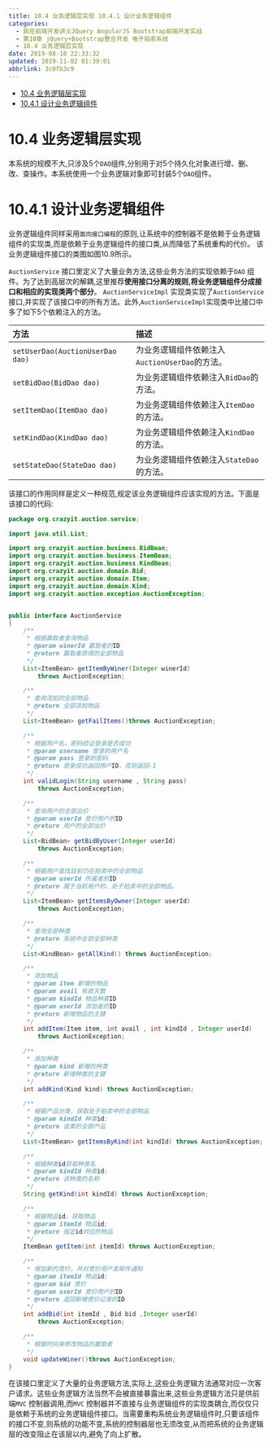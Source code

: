 ```yaml
---
title: 10.4 业务逻辑层实现 10.4.1 设计业务逻辑组件
categories: 
  - 疯狂前端开发讲义JQuery AngularJS Bootstrap前端开发实战
  - 第10章 jQuery+Bootstrap整合开发 电子拍卖系统
  - 10.4 业务逻辑层实现
date: 2019-08-10 22:33:32
updated: 2019-11-02 01:39:01
abbrlink: 3c0fb3c9
---
```

- [10.4 业务逻辑层实现](/ReadingNotes/3c0fb3c9/#10-4-业务逻辑层实现)
- [10.4.1 设计业务逻辑组件](/ReadingNotes/3c0fb3c9/#10-4-1-设计业务逻辑组件)

<!--more-->
<script src="https://cdn.bootcss.com/jquery/3.4.0/jquery.slim.min.js"></script>
<script>$(document).ready(function () {$(".post-body > ul:nth-child(1)").hide();});</script>

<!--end-->
# 10.4 业务逻辑层实现 #
本系统的规模不大,只涉及5个`DAO`组件,分别用于对5个持久化对象进行增、删、改、查操作。本系统使用一个业务逻辑对象即可封装5个`DAO`组件。
# 10.4.1 设计业务逻辑组件 #
业务逻辑组件同样采用`面向接口编程`的原则,让系统中的控制器不是依赖于业务逻辑组件的实现类,而是依赖于业务逻辑组件的接口类,从而降低了系统重构的代价。
该业务逻辑组件接口的类图如图10.9所示。

`AuctionService` 接口里定义了大量业务方法,这些业务方法的实现依赖于`DAO` 组件。为了达到高层次的解耦,这里推荐**使用接口分离的规则,将业务逻辑组件分成接口和相应的实现类两个部分**。
`AuctionServiceImpl` 实现类实现了`AuctionService` 接口,并实现了该接口中的所有方法。此外,`AuctionServiceImpl`实现类中比接口中多了如下5个依赖注入的方法。

|方法|描述|
|:---|:---|
|`setUserDao(AuctionUserDao dao)`|为业务逻辑组件依赖注入`AuctionUserDao`的方法。|
|`setBidDao(BidDao dao)`|为业务逻辑组件依赖注入`BidDao`的方法。|
|`setItemDao(ItemDao dao)`|为业务逻辑组件依赖注入`ItemDao`的方法。|
|`setKindDao(KindDao dao)`|为业务逻辑组件依赖注入`KindDao`的方法。|
|`setStateDao(StateDao dao)`|为业务逻辑组件依赖注入`StateDao`的方法。|
该接口的作用同样是定义一种规范,规定该业务逻辑组件应该实现的方法。下面是该接口的代码:
```java
package org.crazyit.auction.service;

import java.util.List;

import org.crazyit.auction.business.BidBean;
import org.crazyit.auction.business.ItemBean;
import org.crazyit.auction.business.KindBean;
import org.crazyit.auction.domain.Bid;
import org.crazyit.auction.domain.Item;
import org.crazyit.auction.domain.Kind;
import org.crazyit.auction.exception.AuctionException;


public interface AuctionService
{
	/**
	 * 根据赢取者查询物品
	 * @param winerId 赢取者的ID
	 * @return 赢取者获得的全部物品
	 */
	List<ItemBean> getItemByWiner(Integer winerId)
		throws AuctionException;

	/**
	 * 查询流拍的全部物品
	 * @return 全部流拍物品
	 */
	List<ItemBean> getFailItems()throws AuctionException;

	/**
	 * 根据用户名，密码验证登录是否成功
	 * @param username 登录的用户名
 	 * @param pass 登录的密码
	 * @return 登录成功返回用户ID，否则返回-1
	 */
	int validLogin(String username , String pass)
		throws AuctionException;

	/**
	 * 查询用户的全部出价
	 * @param userId 竞价用户的ID
	 * @return 用户的全部出价
	 */
	List<BidBean> getBidByUser(Integer userId)
		throws AuctionException;

	/**
	 * 根据用户查找目前仍在拍卖中的全部物品
	 * @param userId 所属者的ID
	 * @return 属于当前用户的、处于拍卖中的全部物品。
	 */
	List<ItemBean> getItemsByOwner(Integer userId)
		throws AuctionException;

	/**
	 * 查询全部种类
	 * @return 系统中全部全部种类
	 */
	List<KindBean> getAllKind() throws AuctionException;

	/**
	 * 添加物品
	 * @param item 新增的物品
	 * @param avail 有效天数
	 * @param kindId 物品种类ID
	 * @param userId 添加者的ID
	 * @return 新增物品的主键
	 */
	int addItem(Item item, int avail , int kindId , Integer userId)
		throws AuctionException;

	/**
	 * 添加种类
	 * @param kind 新增的种类
	 * @return 新增种类的主键
	 */
	int addKind(Kind kind) throws AuctionException;

	/**
	 * 根据产品分类，获取处于拍卖中的全部物品
	 * @param kindId 种类id;
	 * @return 该类的全部产品
	 */
	List<ItemBean> getItemsByKind(int kindId) throws AuctionException;

	/**
	 * 根据种类id获取种类名
	 * @param kindId 种类id;
	 * @return 该种类的名称
	 */
	String getKind(int kindId) throws AuctionException;

	/**
	 * 根据物品id，获取物品
	 * @param itemId 物品id;
	 * @return 指定id对应的物品
	 */
	ItemBean getItem(int itemId) throws AuctionException;

	/**
	 * 增加新的竞价，并对竞价用户发邮件通知
	 * @param itemId 物品id;
	 * @param bid 竞价
	 * @param userId 竞价用户的ID
	 * @return 返回新增竞价记录的ID
	 */
	int addBid(int itemId , Bid bid ,Integer userId)
		throws AuctionException;

	/**
	 * 根据时间来修改物品的赢取者
	 */
	void updateWiner()throws AuctionException;
}
```
在该接口里定义了大量的业务逻辑方法,实际上,这些业务逻辑方法通常对应一次客户请求。这些业务逻辑方法当然不会被直接暴露出来,这些业务逻辑方法只是供前端`MVC` 控制器调用,而`MVC` 控制器并不直接与业务逻辑组件的实现类耦合,而仅仅只是依赖于系统的业务逻辑组件接口。当需要重构系统业务逻辑组件时,只要该组件的接口不变,则系统的功能不变,系统的控制器层也无须改变,从而把系统的业务逻辑层的改变阻止在该层以内,避免了向上扩散。

